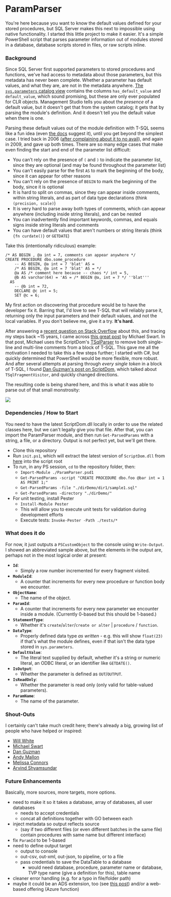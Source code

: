 # ParamParser

You're here because you want to know the default values defined for your stored procedures, but SQL Server makes this next to impossible using native functionality. I started this little project to make it easier. It's a simple PowerShell script that parses parameter information out of modules stored in a database, database scripts stored in files, or raw scripts inline.

### Background

Since SQL Server first supported parameters to stored procedures and functions, we've had access to metadata about those parameters, but this metadata has never been complete. Whether a parameter has default values, and what they are, are not in the metadata anywhere. [The `sys.parameters` catalog view](https://docs.microsoft.com/en-us/sql/relational-databases/system-catalog-views/sys-parameters-transact-sql) contains the columns `has_default_value` and `default_value`, which sound promising, but these are only ever populated for CLR objects. Management Studio tells you about the _presence_ of a default value, but it doesn't get that from the system catalog; it gets that by parsing the module's definition. And it doesn't tell you the default value when there is one. 

Parsing these default values out of the module definition with T-SQL seems like a fun idea (even [the docs](https://docs.microsoft.com/en-us/sql/relational-databases/system-catalog-views/sys-parameters-transact-sql) suggest it), until you get beyond the simplest case. I tried back in 2006 ([after complaining about it to no avail](https://feedback.azure.com/forums/908035-sql-server/suggestions/32891455-populate-has-default-value-in-sys-parameters)), and again in 2009, and gave up both times. There are so many edge cases that make even finding the start and end of the parameter list difficult:

- You can’t rely on the presence of `(` and `)` to indicate the parameter list, since they are optional (and may be found throughout the parameter list)
- You can't easily parse for the first `AS` to mark the beginning of the body, since it can appear for other reasons
- You can't rely on the presence of `BEGIN` to mark the beginning of the body, since it is optional
- It is hard to split on commas, since they can appear inside comments, within string literals, and as part of data type declarations (think `(precision, scale)`)
- It is very hard to parse away both types of comments, which can appear anywhere (including inside string literals), and can be nested
- You can inadvertently find important keywords, commas, and equals signs inside string literals and comments
- You can have default values that aren't numbers or string literals (think `{fn curdate()}` or `GETDATE`)

Take this (intentionally ridiculous) example:

```
/* AS BEGIN , @a int = 7, comments can appear anywhere */
CREATE PROCEDURE dbo.some_procedure 
    -- AS BEGIN, @a int = 7 'blat' AS =
    /* AS BEGIN, @a int = 7 'blat' AS = */
    @a AS /* comment here because -- chaos */ int = 5,
    @b AS varchar(64) = 'AS = /* BEGIN @a, int = 7 */ ''blat'''
  AS
    -- @b int = 72,
    DECLARE @c int = 5;
    SET @c = 6;
```

My first action on discovering that procedure would be to have the developer fix it. Barring that, I'd love to see T-SQL that will reliably parse it, returning only the input parameters and their default values, and not the local variables. If you don't believe me, give it a try. **It's hard.**

After answering a [recent question on Stack Overflow](https://stackoverflow.com/q/63581531/61305) about this, and tracing my steps back ~15 years, I came across [this great post](https://michaeljswart.com/2014/04/removing-comments-from-sql/) by Michael Swart. In that post, Michael uses the ScriptDom's [TSqlParser](https://docs.microsoft.com/en-us/dotnet/api/microsoft.sqlserver.transactsql.scriptdom.tsqlparser) to remove both single-line and multi-line comments from a block of T-SQL. This gave me all the motivation I needed to take this a few steps further; I started with C#, but quickly determined that PowerShell would be more flexible, more robust. And after several attempts at parsing through _every single token_ in a block of T-SQL, I found [Dan Guzman's post on ScriptDom](https://www.dbdelta.com/microsoft-sql-server-script-dom/), which talked about `TSqlFragmentVisitor`, and quickly changed directions.

The resulting code is being shared here, and this is what it was able to parse out of that small monstrosity:

![](https://sqlblog.org/wp-content/uploads/2020/09/param-parser-output-0.96.png)

### Dependencies / How to Start

You need to have the latest ScriptDom.dll locally in order to use the related classes here, but we can't legally give you that file. After that, you can import the ParamParser module, and then run `Get-ParsedParams` with a string, a file, or a directory. Output is not perfect yet, but we'll get there. 

- Clone this repository
- Run `init.ps1`, which will extract the latest version of `ScriptDom.dll` from [here](https://docs.microsoft.com/en-us/sql/tools/sqlpackage-download) into the script root
- To run, in any PS session, `cd` to the repository folder, then:
  - `Import-Module ./ParamParser.psd1`
  - `Get-ParsedParams -script "CREATE PROCEDURE dbo.foo @bar int = 1 AS PRINT 1;"`
  - `Get-ParsedParams -file "./dirDemo/dir1/sample1.sql"`
  - `Get-ParsedParams -directory "./dirDemo/"`
- For unit testing, install Pester
  - `Install-Module Pester`
  - This will allow you to execute unit tests for validation during development efforts
  - Execute tests: `Invoke-Pester -Path ./tests/*`

### What does it do

For now, it just outputs a `PSCustomObject` to the console using `Write-Output`. I showed an abbreviated sample above, but the elements in the output are, perhaps not in the most logical order at present:

- **`Id`**: 
  - Simply a row number incremented for every fragment visited.
- **`ModuleId`**: 
  - A counter that increments for every new procedure or function body we encounter.
- **`ObjectName`**: 
  - The name of the object.
- **`ParamId`**: 
  - A counter that increments for every new parameter we encounter inside a module. (Currently 0-based but this should be 1-based.)
- **`StatementType`**: 
  - Whether it's `create`/`alter`/`create or alter` | `procedure` / `function`.
- **`DataType`**: 
  - Properly defined data type _as written_ - e.g. this will show `float(23)` if that's what the module defines, even if that isn't the data type stored in `sys.parameters`.
- **`DefaultValue`**: 
  - The literal text supplied by default, whether it's a string or numeric literal, an ODBC literal, or an identifier like `GETDATE()`.
- **`IsOutput`**: 
  - Whether the parameter is defined as `OUT`/`OUTPUT`.
- **`IsReadOnly`**: 
  - Whether the parameter is read only (only valid for table-valued parameters).
- **`ParamName`**: 
  - The name of the parameter.

### Shout-Outs

I certainly can't take much credit here; there's already a big, growing list of people who have helped or inspired:

- [Will White](https://github.com/willwhite1)
- [Michael Swart](https://michaeljswart.com/)
- [Dan Guzman](https://dbdelta.com)
- [Andy Mallon](https://am2.co)
- [Melissa Connors](https://www.sentryone.com/blog/author/melissa-connors)
- [Arvind Shyamsundar](https://github.com/arvindshmicrosoft)

### Future Enhancements

Basically, more sources, more targets, more options.

- need to make it so it takes a database, array of databases, all user databases
  - needs to accept credentials
  - concat all definitions together with GO between each
- inject metadata so output reflects source 
  - (say if two different files (or even different batches in the same file) contain procedures with same name but different interface)
- fix `ParamId` to be 1-based
- need to define output target
  - output to console
  - out-csv, out-xml, out-json, to pipeline, or to a file
  - pass credentials to save the DataTable to a database
    - would need database, procedure, parameter name or database, TVP type name (give a definition for this), table name
- cleaner error handling (e.g. for a typo in file/folder path)
- maybe it could be an ADS extension, too (see [this post](https://cloudblogs.microsoft.com/sqlserver/2020/09/02/the-release-of-the-azure-data-studio-extension-generator-is-now-available/?_lrsc=85b3aad6-1627-46a6-bf7c-b7e16efb7e6a)) and/or a web-based offering (Azure function)
